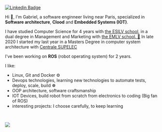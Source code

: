[![Linkedin Badge](https://img.shields.io/badge/-LinkedIn-blue?style=flat-square&logo=Linkedin&logoColor=white&link=https://www.linkedin.com/in/gabriel-soudry/)](https://www.linkedin.com/in/gabriel-soudry/)

Hi 👋, I'm Gabriel, a software enginneer living near Paris, specialized in **Software architecture**, **Clood** and **Embedded Systems (IOT)**.

I have studied Computer Science for 4 years with [the ESILV school](https://www.esilv.fr/en/), in a dual degree in Management and Marketing with [the EMLV school.  💼](https://www.emlv.fr/en/)
In late 2020 I started my last year in a Masters Degree in computer system architecture  with [Centrale SUPELEC](https://www.centralesupelec.fr)

I've been working on **ROS**  (robot operating system) for 2 years.

I like:
- Linux, Git and Docker  ⚙️
- Devops technologies, learning new technologies to automate tests, deploy, scale, build ☸️
- OOP architecture, software craftsmanship
- IOT Devices, build robot from scratch from electronics to coding (Big fan of ROS)
- interesting projects: I choose carefully, to keep learning

<b/>
<br/>
<p align="left">
  <img src="https://github-readme-stats.vercel.app/api?username=gabrielsoudry&show_icons=true">
</p>
 <br/>

